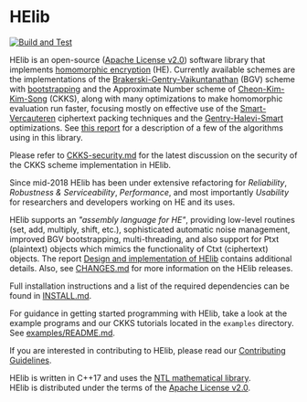 HElib
=====

[![Build and Test](https://github.com/homenc/HElib/actions/workflows/github-ci.yml/badge.svg?branch=master)](https://github.com/homenc/HElib/)

HElib is an open-source ([Apache License v2.0][5]) software library that
implements [homomorphic encryption][6] (HE). Currently available schemes are the
implementations of the [Brakerski-Gentry-Vaikuntanathan][1] (BGV) scheme with
[bootstrapping][8] and the Approximate Number scheme of [Cheon-Kim-Kim-Song][9]
(CKKS), along with many optimizations to make homomorphic evaluation run faster,
focusing mostly on effective use of the [Smart-Vercauteren][2] ciphertext
packing techniques and the [Gentry-Halevi-Smart][3] optimizations. See [this
report][7] for a description of a few of the algorithms using in this library.

Please refer to [CKKS-security.md](CKKS-security.md) for the latest discussion
on the security of the CKKS scheme implementation in HElib.

Since mid-2018 HElib has been under extensive refactoring for *Reliability*,
*Robustness & Serviceability*, *Performance*, and most importantly *Usability*
for researchers and developers working on HE and its uses.

HElib supports an *"assembly language for HE"*, providing low-level routines
(set, add, multiply, shift, etc.), sophisticated automatic noise management,
improved BGV bootstrapping, multi-threading, and also support for Ptxt
(plaintext) objects which mimics the functionality of Ctxt (ciphertext) objects.
The report [Design and implementation of HElib][11] contains additional details.
Also, see [CHANGES.md](CHANGES.md) for more information on the HElib releases.

Full installation instructions and a list of the required dependencies can be
found in [INSTALL.md](INSTALL.md).

For guidance in getting started programming with HElib, take a look at the
example programs and our CKKS tutorials located in the `examples` directory. See
[examples/README.md](examples/README.md).

If you are interested in contributing to HElib, please read our
[Contributing Guidelines](CONTRIBUTING.md).

HElib is written in C++17 and uses the [NTL mathematical library][4].  
HElib is distributed under the terms of the [Apache License v2.0][5].  

  [1]: http://eprint.iacr.org/2011/277       "BGV12"
  [2]: http://eprint.iacr.org/2011/133       "SV11"
  [3]: http://eprint.iacr.org/2012/099       "GHS12"
  [4]: http://www.shoup.net/ntl/             "NTL"
  [5]: http://www.apache.org/licenses/LICENSE-2.0  "Apache-v2.0"
  [6]: http://en.wikipedia.org/wiki/Homomorphic_encryption "Homomorphic encryption"
  [7]: http://eprint.iacr.org/2014/106       "algorithms"
  [8]: http://eprint.iacr.org/2014/873       "bootstrapping"
  [9]: http://eprint.iacr.org/2016/421       "CKKS16"
  [10]: https://github.com/homenc/HElib      "GitHubPages"
  [11]: https://eprint.iacr.org/2020/1481    "HElib Design"
  
